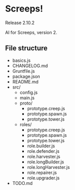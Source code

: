 # Screeps!
Release 2.10.2

AI for Screeps, version 2.

## File structure
- basics.js
- CHANGELOG.md
- Gruntfile.js
- package.json
- README.md
- src/
  - config.js
  - main.js
  - proto/
    - prototype.creep.js
    - prototype.spawn.js
    - prototype.tower.js
  - roles/
    - prototype.creep.js
    - prototype.spawn.js
    - prototype.tower.js
    - role.builder.js
    - role.defender.js
    - role.harvester.js
    - role.longBuilder.js
    - role.longHarvester.js
    - role.repairer.js
    - role.upgrader.js
- TODO.md
